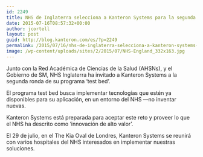 ```yaml
---
id: 2249
title: NHS de Inglaterra selecciona a Kanteron Systems para la segunda ronda de prueba de innovación combinada
date: 2015-07-16T08:57:32+00:00
author: jcortell
layout: post
guid: http://blog.kanteron.com/es/?p=2249
permalink: /2015/07/16/nhs-de-inglaterra-selecciona-a-kanteron-systems-para-la-segunda-ronda-de-prueba-de-innovacion-combinada/
image: /wp-content/uploads/sites/2/2015/07/NHS-England_332x163.jpg
---
```

Junto con la Red Académica de Ciencias de la Salud (AHSNs), y el Gobierno de SM, NHS Inglaterra ha invitado a Kanteron Systems a la segunda ronda de su programa &#8216;test bed&#8217;.

El programa test bed busca implementar tecnologías que estén ya disponibles para su aplicación, en un entorno del NHS —no inventar nuevas.

Kanteron Systems está preparada para aceptar este reto y proveer lo que el NHS ha descrito como &#8216;innovación de alto valor&#8217;.

El 29 de julio, en el The Kia Oval de Londres, Kanteron Systems se reunirá con varios hospitales del NHS interesados en implementar nuestras soluciones.